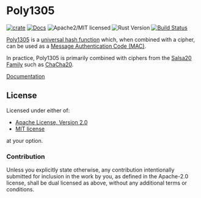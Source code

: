 # Poly1305

[![crate][crate-image]][crate-link]
[![Docs][docs-image]][docs-link]
![Apache2/MIT licensed][license-image]
![Rust Version][rustc-image]
[![Build Status][build-image]][build-link]

[Poly1305][1] is a [universal hash function][2] which, when combined with a cipher,
can be used as a [Message Authentication Code (MAC)][3].

In practice, Poly1305 is primarily combined with ciphers from the
[Salsa20 Family][4] such as [ChaCha20][5].

[Documentation][docs-link]

## License

Licensed under either of:

 * [Apache License, Version 2.0](http://www.apache.org/licenses/LICENSE-2.0)
 * [MIT license](http://opensource.org/licenses/MIT)

at your option.

### Contribution

Unless you explicitly state otherwise, any contribution intentionally submitted
for inclusion in the work by you, as defined in the Apache-2.0 license, shall be
dual licensed as above, without any additional terms or conditions.

[//]: # (badges)

[crate-image]: https://img.shields.io/crates/v/poly1305.svg
[crate-link]: https://crates.io/crates/poly1305
[docs-image]: https://docs.rs/poly1305/badge.svg
[docs-link]: https://docs.rs/poly1305/
[license-image]: https://img.shields.io/badge/license-Apache2.0/MIT-blue.svg
[rustc-image]: https://img.shields.io/badge/rustc-1.27+-blue.svg
[build-image]: https://travis-ci.org/RustCrypto/MACs.svg?branch=master
[build-link]: https://travis-ci.org/RustCrypto/MACs

[//]: # (general links)

[1]: https://en.wikipedia.org/wiki/Poly1305
[2]: https://en.wikipedia.org/wiki/Universal_hashing
[3]: https://en.wikipedia.org/wiki/Message_authentication_code
[4]: https://cr.yp.to/snuffle/salsafamily-20071225.pdf
[5]: https://crates.io/crates/chacha20
